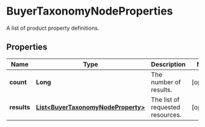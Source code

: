 

# BuyerTaxonomyNodeProperties

A list of product property definitions.

## Properties

Name | Type | Description | Notes
------------ | ------------- | ------------- | -------------
**count** | **Long** | The number of results. |  [optional]
**results** | [**List&lt;BuyerTaxonomyNodeProperty&gt;**](BuyerTaxonomyNodeProperty.md) | The list of requested resources. |  [optional]



